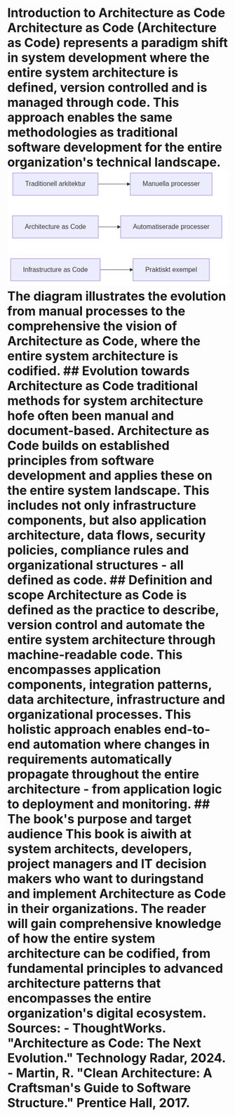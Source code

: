 # Introduction to Architecture as Code Architecture as Code (Architecture as Code) represents a paradigm shift in system development where the entire system architecture is defined, version controlled and is managed through code. This approach enables the same methodologies as traditional software development for the entire organization's technical landscape. ![introduction to Architecture as Code](images/diagram_01_inledning.png) The diagram illustrates the evolution from manual processes to the comprehensive the vision of Architecture as Code, where the entire system architecture is codified. ## Evolution towards Architecture as Code traditional methods for system architecture hofe often been manual and document-based. Architecture as Code builds on established principles from software development and applies these on the entire system landscape. This includes not only infrastructure components, but also application architecture, data flows, security policies, compliance rules and organizational structures - all defined as code. ## Definition and scope Architecture as Code is defined as the practice to describe, version control and automate the entire system architecture through machine-readable code. This encompasses application components, integration patterns, data architecture, infrastructure and organizational processes. This holistic approach enables end-to-end automation where changes in requirements automatically propagate throughout the entire architecture - from application logic to deployment and monitoring. ## The book's purpose and target audience This book is aiwith at system architects, developers, project managers and IT decision makers who want to duringstand and implement Architecture as Code in their organizations. The reader will gain comprehensive knowledge of how the entire system architecture can be codified, from fundamental principles to advanced architecture patterns that encompasses the entire organization's digital ecosystem. Sources: - ThoughtWorks. "Architecture as Code: The Next Evolution." Technology Radar, 2024. - Martin, R. "Clean Architecture: A Craftsman's Guide to Software Structure." Prentice Hall, 2017.